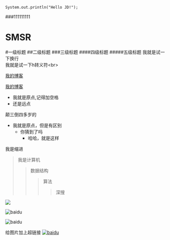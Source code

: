     System.out.println("Hello JD!");

###111111111

# SMSR
#一级标题
##二级标题
###三级标题
####四级标题
#####五级标题
我就是试一下换行<br>
我就是试一下h转义符\<br>

[我的博客](http://www.sharper.cc)

[我的博客](http://www.sharper.cc "悬浮特效文字")


* 我就是原点,记得加空格
* 还是远点



颠三倒四多岁的
* 我就是原点，但是有区别
   * 你猜到了吗
     * 哈哈，就是这样 


我是缩进
>我是计算机
>>数据结构
>>>算法
>>>>深搜

![](http://www.baidu.com/img/bdlogo.gif) 

![baidu](http://www.baidu.com/img/bdlogo.gif)  

![baidu](http://www.baidu.com/img/bdlogo.gif "百度logo") 


给图片加上超链接
[![baidu]](http://baidu.com)


[baidu]:http://www.baidu.com/img/bdlogo.gif "百度Logo"  

